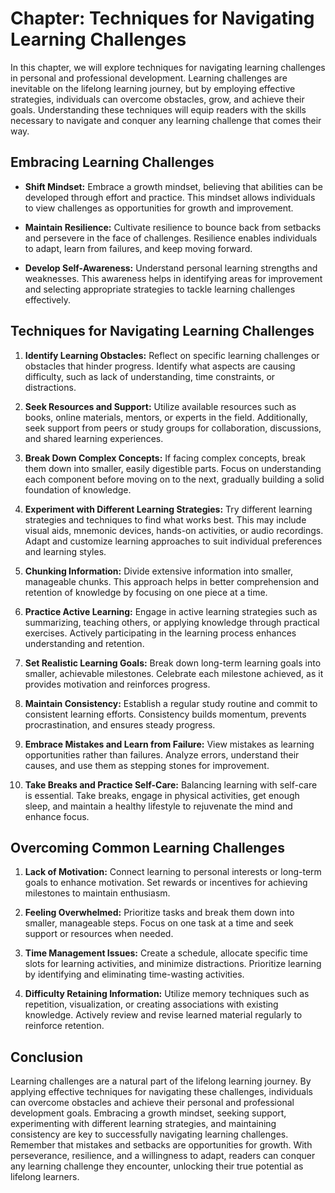 Chapter: Techniques for Navigating Learning Challenges
======================================================

In this chapter, we will explore techniques for navigating learning challenges in personal and professional development. Learning challenges are inevitable on the lifelong learning journey, but by employing effective strategies, individuals can overcome obstacles, grow, and achieve their goals. Understanding these techniques will equip readers with the skills necessary to navigate and conquer any learning challenge that comes their way.

Embracing Learning Challenges
-----------------------------

* **Shift Mindset:** Embrace a growth mindset, believing that abilities can be developed through effort and practice. This mindset allows individuals to view challenges as opportunities for growth and improvement.

* **Maintain Resilience:** Cultivate resilience to bounce back from setbacks and persevere in the face of challenges. Resilience enables individuals to adapt, learn from failures, and keep moving forward.

* **Develop Self-Awareness:** Understand personal learning strengths and weaknesses. This awareness helps in identifying areas for improvement and selecting appropriate strategies to tackle learning challenges effectively.

Techniques for Navigating Learning Challenges
---------------------------------------------

1. **Identify Learning Obstacles:** Reflect on specific learning challenges or obstacles that hinder progress. Identify what aspects are causing difficulty, such as lack of understanding, time constraints, or distractions.

2. **Seek Resources and Support:** Utilize available resources such as books, online materials, mentors, or experts in the field. Additionally, seek support from peers or study groups for collaboration, discussions, and shared learning experiences.

3. **Break Down Complex Concepts:** If facing complex concepts, break them down into smaller, easily digestible parts. Focus on understanding each component before moving on to the next, gradually building a solid foundation of knowledge.

4. **Experiment with Different Learning Strategies:** Try different learning strategies and techniques to find what works best. This may include visual aids, mnemonic devices, hands-on activities, or audio recordings. Adapt and customize learning approaches to suit individual preferences and learning styles.

5. **Chunking Information:** Divide extensive information into smaller, manageable chunks. This approach helps in better comprehension and retention of knowledge by focusing on one piece at a time.

6. **Practice Active Learning:** Engage in active learning strategies such as summarizing, teaching others, or applying knowledge through practical exercises. Actively participating in the learning process enhances understanding and retention.

7. **Set Realistic Learning Goals:** Break down long-term learning goals into smaller, achievable milestones. Celebrate each milestone achieved, as it provides motivation and reinforces progress.

8. **Maintain Consistency:** Establish a regular study routine and commit to consistent learning efforts. Consistency builds momentum, prevents procrastination, and ensures steady progress.

9. **Embrace Mistakes and Learn from Failure:** View mistakes as learning opportunities rather than failures. Analyze errors, understand their causes, and use them as stepping stones for improvement.

10. **Take Breaks and Practice Self-Care:** Balancing learning with self-care is essential. Take breaks, engage in physical activities, get enough sleep, and maintain a healthy lifestyle to rejuvenate the mind and enhance focus.

Overcoming Common Learning Challenges
-------------------------------------

1. **Lack of Motivation:** Connect learning to personal interests or long-term goals to enhance motivation. Set rewards or incentives for achieving milestones to maintain enthusiasm.

2. **Feeling Overwhelmed:** Prioritize tasks and break them down into smaller, manageable steps. Focus on one task at a time and seek support or resources when needed.

3. **Time Management Issues:** Create a schedule, allocate specific time slots for learning activities, and minimize distractions. Prioritize learning by identifying and eliminating time-wasting activities.

4. **Difficulty Retaining Information:** Utilize memory techniques such as repetition, visualization, or creating associations with existing knowledge. Actively review and revise learned material regularly to reinforce retention.

Conclusion
----------

Learning challenges are a natural part of the lifelong learning journey. By applying effective techniques for navigating these challenges, individuals can overcome obstacles and achieve their personal and professional development goals. Embracing a growth mindset, seeking support, experimenting with different learning strategies, and maintaining consistency are key to successfully navigating learning challenges. Remember that mistakes and setbacks are opportunities for growth. With perseverance, resilience, and a willingness to adapt, readers can conquer any learning challenge they encounter, unlocking their true potential as lifelong learners.
